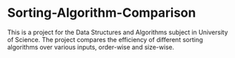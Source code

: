 # Sorting-Algorithm-Comparison
This is a project for the Data Structures and Algorithms subject in University of Science. The project compares the efficiency of different sorting algorithms over various inputs, order-wise and size-wise.
